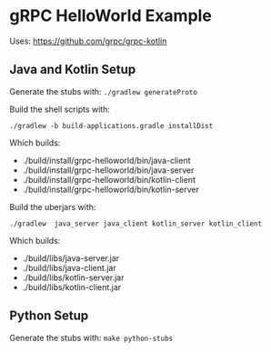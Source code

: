# gRPC HelloWorld Example 

Uses: https://github.com/grpc/grpc-kotlin

## Java and Kotlin Setup

Generate the stubs with: `./gradlew generateProto`

Build the shell scripts with: 
```shell script
./gradlew -b build-applications.gradle installDist
```

Which builds:

* ./build/install/grpc-helloworld/bin/java-client
* ./build/install/grpc-helloworld/bin/java-server
* ./build/install/grpc-helloworld/bin/kotlin-client
* ./build/install/grpc-helloworld/bin/kotlin-server

Build the uberjars with: 
```shell script
./gradlew  java_server java_client kotlin_server kotlin_client
```

Which builds:

* ./build/libs/java-server.jar
* ./build/libs/java-client.jar
* ./build/libs/kotlin-server.jar
* ./build/libs/kotlin-client.jar

## Python Setup

Generate the stubs with: `make python-stubs`



